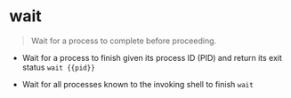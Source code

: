 # wait
> Wait for a process to complete before proceeding.

- Wait for a process to finish given its process ID (PID) and return its exit status
`wait {{pid}}`

- Wait for all processes known to the invoking shell to finish
`wait`
